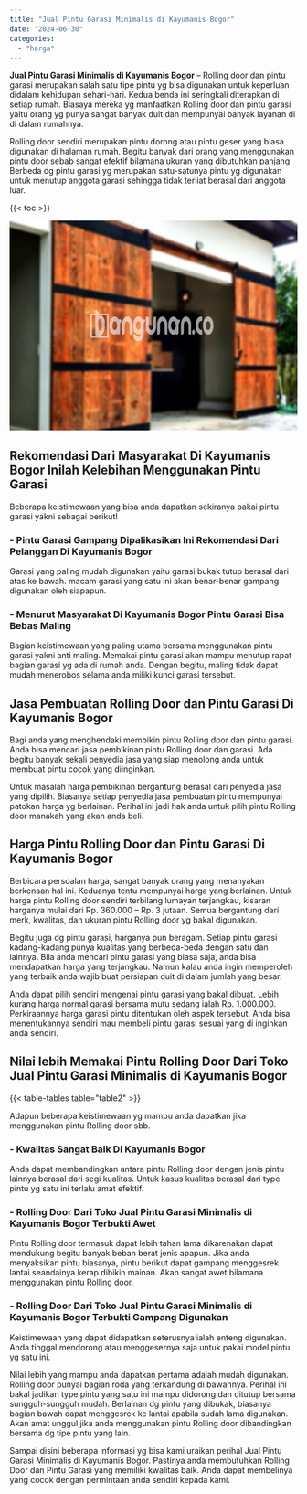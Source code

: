 ```yaml
---
title: "Jual Pintu Garasi Minimalis di Kayumanis Bogor"
date: "2024-06-30"
categories: 
  - "harga"
---
```


**Jual Pintu Garasi Minimalis di Kayumanis Bogor** – Rolling door dan pintu garasi merupakan salah satu tipe pintu yg bisa digunakan untuk keperluan didalam kehidupan sehari-hari. Kedua benda ini seringkali diterapkan di setiap rumah. Biasaya mereka yg manfaatkan Rolling door dan pintu garasi yaitu orang yg punya sangat banyak duit dan mempunyai banyak layanan di di dalam rumahnya.

Rolling door sendiri merupakan pintu dorong atau pintu geser yang biasa digunakan di halaman rumah. Begitu banyak dari orang yang menggunakan pintu door sebab sangat efektif bilamana ukuran yang dibutuhkan panjang. Berbeda dg pintu garasi yg merupakan satu-satunya pintu yg digunakan untuk menutup anggota garasi sehingga tidak terliat berasal dari anggota luar.

{{< toc >}}

![Jual Pintu Garasi Minimalis di Kayumanis Bogor](/images/pintu-garasi-10.png)

## Rekomendasi Dari Masyarakat Di Kayumanis Bogor Inilah Kelebihan Menggunakan Pintu Garasi

Beberapa keistimewaan yang bisa anda dapatkan sekiranya pakai pintu garasi yakni sebagai berikut!

### \- Pintu Garasi Gampang Dipalikasikan Ini Rekomendasi Dari Pelanggan Di Kayumanis Bogor

Garasi yang paling mudah digunakan yaitu garasi bukak tutup berasal dari atas ke bawah. macam garasi yang satu ini akan benar-benar gampang digunakan oleh siapapun.

### \- Menurut Masyarakat Di Kayumanis Bogor Pintu Garasi Bisa Bebas Maling

Bagian keistimewaan yang paling utama bersama menggunakan pintu garasi yakni anti maling. Memakai pintu garasi akan mampu menutup rapat bagian garasi yg ada di rumah anda. Dengan begitu, maling tidak dapat mudah menerobos selama anda miliki kunci garasi tersebut.

## Jasa Pembuatan Rolling Door dan Pintu Garasi Di Kayumanis Bogor

Bagi anda yang menghendaki membikin pintu Rolling door dan pintu garasi. Anda bisa mencari jasa pembikinan pintu Rolling door dan garasi. Ada begitu banyak sekali penyedia jasa yang siap menolong anda untuk membuat pintu cocok yang diinginkan.

Untuk masalah harga pembikinan bergantung berasal dari penyedia jasa yang dipilih. Biasanya setiap penyedia jasa pembuatan pintu mempunyai patokan harga yg berlainan. Perihal ini jadi hak anda untuk pilih pintu Rolling door manakah yang akan anda beli.

## Harga Pintu Rolling Door dan Pintu Garasi Di Kayumanis Bogor

Berbicara persoalan harga, sangat banyak orang yang menanyakan berkenaan hal ini. Keduanya tentu mempunyai harga yang berlainan. Untuk harga pintu Rolling door sendiri terbilang lumayan terjangkau, kisaran harganya mulai dari Rp. 360.000 – Rp. 3 jutaan. Semua bergantung dari merk, kwalitas, dan ukuran pintu Rolling door yg bakal digunakan.

Begitu juga dg pintu garasi, harganya pun beragam. Setiap pintu garasi kadang-kadang punya kualitas yang berbeda-beda dengan satu dan lainnya. Bila anda mencari pintu garasi yang biasa saja, anda bisa mendapatkan harga yang terjangkau. Namun kalau anda ingin memperoleh yang terbaik anda wajib buat persiapan duit di dalam jumlah yang besar.

Anda dapat pilih sendiri mengenai pintu garasi yang bakal dibuat. Lebih kurang harga normal garasi bersama mutu sedang ialah Rp. 1.000.000. Perkiraannya harga garasi pintu ditentukan oleh aspek tersebut. Anda bisa menentukannya sendiri mau membeli pintu garasi sesuai yang di inginkan anda sendiri.

## Nilai lebih Memakai Pintu Rolling Door Dari Toko Jual Pintu Garasi Minimalis di Kayumanis Bogor

{{< table-tables table="table2" >}}

Adapun beberapa keistimewaan yg mampu anda dapatkan jika menggunakan pintu Rolling door sbb.

### \- Kwalitas Sangat Baik Di Kayumanis Bogor

Anda dapat membandingkan antara pintu Rolling door dengan jenis pintu lainnya berasal dari segi kualitas. Untuk kasus kualitas berasal dari type pintu yg satu ini terlalu amat efektif.

### \- Rolling Door Dari Toko Jual Pintu Garasi Minimalis di Kayumanis Bogor Terbukti Awet

Pintu Rolling door termasuk dapat lebih tahan lama dikarenakan dapat mendukung begitu banyak beban berat jenis apapun. Jika anda menyaksikan pintu biasanya, pintu berikut dapat gampang menggesrek lantai seandainya kerap dibikin mainan. Akan sangat awet bilamana menggunakan pintu Rolling door.

### \- Rolling Door Dari Toko Jual Pintu Garasi Minimalis di Kayumanis Bogor Terbukti Gampang Digunakan

Keistimewaan yang dapat didapatkan seterusnya ialah enteng digunakan. Anda tinggal mendorong atau menggesernya saja untuk pakai model pintu yg satu ini.

Nilai lebih yang mampu anda dapatkan pertama adalah mudah digunakan. Rolling door punyai bagian roda yang terkandung di bawahnya. Perihal ini bakal jadikan type pintu yang satu ini mampu didorong dan ditutup bersama sungguh-sungguh mudah. Berlainan dg pintu yang dibukak, biasanya bagian bawah dapat menggesrek ke lantai apabila sudah lama digunakan. Akan amat unggul jika anda menggunakan pintu Rolling door dibandingkan bersama dg tipe pintu yang lain.

Sampai disini beberapa informasi yg bisa kami uraikan perihal Jual Pintu Garasi Minimalis di Kayumanis Bogor. Pastinya anda membutuhkan Rolling Door dan Pintu Garasi yang memiliki kwalitas baik. Anda dapat membelinya yang cocok dengan permintaan anda sendiri kepada kami.
